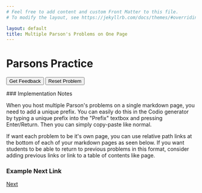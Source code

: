 ```yaml
---
# Feel free to add content and custom Front Matter to this file.
# To modify the layout, see https://jekyllrb.com/docs/themes/#overriding-theme-defaults

layout: default
title: Multiple Parson's Problems on One Page
---
```

# Parsons Practice

<div id="sortableTrash" class="sortable-code"></div> 
<div id="sortable" class="sortable-code"></div> 
<div style="clear:both;"></div> 
<p> 
    <input id="feedbackLink" value="Get Feedback" type="button" /> 
    <input id="newInstanceLink" value="Reset Problem" type="button" /> 
</p> 
<script type="text/javascript"> 
(function(){
  var initial = "import random\n" +
    "lost = False\nscore = 0\n" +
    "print(&quot;Welcome to Twisted Guess the Number!&quot;)\nprint(&quot;You&#039;ll be presented with two numbers and asked to guess the third,&quot;)\nprint(&quot;which will either be the sum of the two,&quot;)\nprint(&quot;the multiple of the two,&quot;)\nprint(&quot;or the second subtracted from the first.&quot;)\n" +
    "while not lost:\n" +
    "    number1 = random.randint(1, 11)\nnumber2 = random.randint(1, 11)\noption = random.randint(1, 3)\n" +
    "    if option == 1:\n" +
    "        answer = number1 + number2\n" +
    "    elif option == 2:\n" +
    "        answer = number1 - number2\n" +
    "    else:\n" +
    "        answer = number1 * number2\n" +
    "    print(&quot;The first number is:&quot;, number1)\nprint(&quot;The second number is:&quot;, number2)\n" +
    "    guess = int(input(&quot;Take a guess at the third number: &quot;))\n" +
    "    if guess == answer:\n" +
    "        score += 1\nprint(&quot;You were right! Your score is now:&quot;, score)\n" +
    "    else:\n" +
    "        print(&quot;Incorrect! The answer was actually:&quot;, answer)\nprint(&quot;Your final score is:&quot;, score)\nlost = True\nprint()";
  var parsonsPuzzle = new ParsonsWidget({
    "sortableId": "sortable",
    "max_wrong_lines": 10,
    "grader": ParsonsWidget._graders.LineBasedGrader,
    "exec_limit": 2500,
    "can_indent": true,
    "x_indent": 50,
    "lang": "en",
    "show_feedback": true,
    "trashId": "sortableTrash"
  });
  parsonsPuzzle.init(initial);
  parsonsPuzzle.shuffleLines();
  $("#newInstanceLink").click(function(event){ 
      event.preventDefault(); 
      parsonsPuzzle.shuffleLines(); 
  }); 
  $("#feedbackLink").click(function(event){ 
      event.preventDefault(); 
      parsonsPuzzle.getFeedback(); 
  }); 
})(); 
</script>
### Implementation Notes

When you host multiple Parson's problems on a single markdown page, you need to add a unique prefix. You can easily do this in the Codio generator by typing a unique prefix into the "Prefix" textbox and pressing Enter/Return. Then you can simply copy-paste like normal.

If want each problem to be it's own page, you can use relative path links at the bottom of each of your markdown pages as seen below. If you want students to be able to return to previous problems in this format, consider adding previous links or link to a table of contents like page.

### Example Next Link
[Next](./parsons/example1.html)

